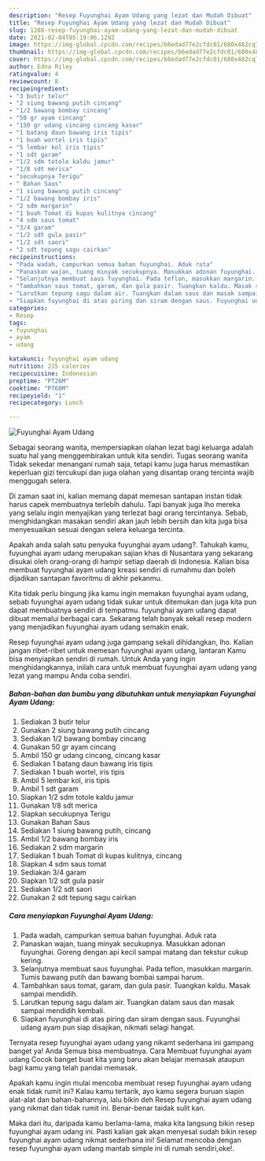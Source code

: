 ```yaml
---
description: "Resep Fuyunghai Ayam Udang yang lezat dan Mudah Dibuat"
title: "Resep Fuyunghai Ayam Udang yang lezat dan Mudah Dibuat"
slug: 1288-resep-fuyunghai-ayam-udang-yang-lezat-dan-mudah-dibuat
date: 2021-02-04T05:19:06.129Z
image: https://img-global.cpcdn.com/recipes/b6edad77e2cfdc01/680x482cq70/fuyunghai-ayam-udang-foto-resep-utama.jpg
thumbnail: https://img-global.cpcdn.com/recipes/b6edad77e2cfdc01/680x482cq70/fuyunghai-ayam-udang-foto-resep-utama.jpg
cover: https://img-global.cpcdn.com/recipes/b6edad77e2cfdc01/680x482cq70/fuyunghai-ayam-udang-foto-resep-utama.jpg
author: Edna Riley
ratingvalue: 4
reviewcount: 8
recipeingredient:
- "3 butir telur"
- "2 siung bawang putih cincang"
- "1/2 bawang bombay cincang"
- "50 gr ayam cincang"
- "150 gr udang cincang cincang kasar"
- "1 batang daun bawang iris tipis"
- "1 buah wortel iris tipis"
- "5 lembar kol iris tipis"
- "1 sdt garam"
- "1/2 sdm totole kaldu jamur"
- "1/8 sdt merica"
- "secukupnya Terigu"
- " Bahan Saus"
- "1 siung bawang putih cincang"
- "1/2 bawang bombay iris"
- "2 sdm margarin"
- "1 buah Tomat di kupas kulitnya cincang"
- "4 sdm saus tomat"
- "3/4 garam"
- "1/2 sdt gula pasir"
- "1/2 sdt saori"
- "2 sdt tepung sagu cairkan"
recipeinstructions:
- "Pada wadah, campurkan semua bahan fuyunghai. Aduk rata"
- "Panaskan wajan, tuang minyak secukupnya. Masukkan adonan fuyunghai. Goreng dengan api kecil sampai matang dan tekstur cukup kering."
- "Selanjutnya membuat saus fuyunghai. Pada teflon, masukkan margarin. Tumis bawang putih dan bawang bombai sampai harum."
- "Tambahkan saus tomat, garam, dan gula pasir. Tuangkan kaldu. Masak sampai mendidih."
- "Larutkan tepung sagu dalam air. Tuangkan dalam saus dan masak sampai mendidih kembali."
- "Siapkan fuyunghai di atas piring dan siram dengan saus. Fuyunghai udang ayam pun siap disajikan, nikmati selagi hangat."
categories:
- Resep
tags:
- fuyunghai
- ayam
- udang

katakunci: fuyunghai ayam udang 
nutrition: 215 calories
recipecuisine: Indonesian
preptime: "PT26M"
cooktime: "PT60M"
recipeyield: "1"
recipecategory: Lunch

---
```



![Fuyunghai Ayam Udang](https://img-global.cpcdn.com/recipes/b6edad77e2cfdc01/680x482cq70/fuyunghai-ayam-udang-foto-resep-utama.jpg)

Sebagai seorang wanita, mempersiapkan olahan lezat bagi keluarga adalah suatu hal yang menggembirakan untuk kita sendiri. Tugas seorang  wanita Tidak sekedar menangani rumah saja, tetapi kamu juga harus memastikan keperluan gizi tercukupi dan juga olahan yang disantap orang tercinta wajib menggugah selera.

Di zaman  saat ini, kalian memang dapat memesan santapan instan tidak harus capek membuatnya terlebih dahulu. Tapi banyak juga lho mereka yang selalu ingin menyajikan yang terlezat bagi orang tercintanya. Sebab, menghidangkan masakan sendiri akan jauh lebih bersih dan kita juga bisa menyesuaikan sesuai dengan selera keluarga tercinta. 



Apakah anda salah satu penyuka fuyunghai ayam udang?. Tahukah kamu, fuyunghai ayam udang merupakan sajian khas di Nusantara yang sekarang disukai oleh orang-orang di hampir setiap daerah di Indonesia. Kalian bisa membuat fuyunghai ayam udang kreasi sendiri di rumahmu dan boleh dijadikan santapan favoritmu di akhir pekanmu.

Kita tidak perlu bingung jika kamu ingin memakan fuyunghai ayam udang, sebab fuyunghai ayam udang tidak sukar untuk ditemukan dan juga kita pun dapat membuatnya sendiri di tempatmu. fuyunghai ayam udang dapat dibuat memalui berbagai cara. Sekarang telah banyak sekali resep modern yang menjadikan fuyunghai ayam udang semakin enak.

Resep fuyunghai ayam udang juga gampang sekali dihidangkan, lho. Kalian jangan ribet-ribet untuk memesan fuyunghai ayam udang, lantaran Kamu bisa menyiapkan sendiri di rumah. Untuk Anda yang ingin menghidangkannya, inilah cara untuk membuat fuyunghai ayam udang yang lezat yang mampu Anda coba sendiri.

<!--inarticleads1-->

##### Bahan-bahan dan bumbu yang dibutuhkan untuk menyiapkan Fuyunghai Ayam Udang:

1. Sediakan 3 butir telur
1. Gunakan 2 siung bawang putih cincang
1. Sediakan 1/2 bawang bombay cincang
1. Gunakan 50 gr ayam cincang
1. Ambil 150 gr udang cincang, cincang kasar
1. Sediakan 1 batang daun bawang iris tipis
1. Sediakan 1 buah wortel, iris tipis
1. Ambil 5 lembar kol, iris tipis
1. Ambil 1 sdt garam
1. Siapkan 1/2 sdm totole kaldu jamur
1. Gunakan 1/8 sdt merica
1. Siapkan secukupnya Terigu
1. Gunakan  Bahan Saus
1. Sediakan 1 siung bawang putih, cincang
1. Ambil 1/2 bawang bombay iris
1. Sediakan 2 sdm margarin
1. Sediakan 1 buah Tomat di kupas kulitnya, cincang
1. Siapkan 4 sdm saus tomat
1. Sediakan 3/4 garam
1. Siapkan 1/2 sdt gula pasir
1. Sediakan 1/2 sdt saori
1. Gunakan 2 sdt tepung sagu cairkan




<!--inarticleads2-->

##### Cara menyiapkan Fuyunghai Ayam Udang:

1. Pada wadah, campurkan semua bahan fuyunghai. Aduk rata
1. Panaskan wajan, tuang minyak secukupnya. Masukkan adonan fuyunghai. Goreng dengan api kecil sampai matang dan tekstur cukup kering.
1. Selanjutnya membuat saus fuyunghai. Pada teflon, masukkan margarin. Tumis bawang putih dan bawang bombai sampai harum.
1. Tambahkan saus tomat, garam, dan gula pasir. Tuangkan kaldu. Masak sampai mendidih.
1. Larutkan tepung sagu dalam air. Tuangkan dalam saus dan masak sampai mendidih kembali.
1. Siapkan fuyunghai di atas piring dan siram dengan saus. Fuyunghai udang ayam pun siap disajikan, nikmati selagi hangat.




Ternyata resep fuyunghai ayam udang yang nikamt sederhana ini gampang banget ya! Anda Semua bisa membuatnya. Cara Membuat fuyunghai ayam udang Cocok banget buat kita yang baru akan belajar memasak ataupun bagi kamu yang telah pandai memasak.

Apakah kamu ingin mulai mencoba membuat resep fuyunghai ayam udang enak tidak rumit ini? Kalau kamu tertarik, ayo kamu segera buruan siapin alat-alat dan bahan-bahannya, lalu bikin deh Resep fuyunghai ayam udang yang nikmat dan tidak rumit ini. Benar-benar taidak sulit kan. 

Maka dari itu, daripada kamu berlama-lama, maka kita langsung bikin resep fuyunghai ayam udang ini. Pasti kalian gak akan menyesal sudah bikin resep fuyunghai ayam udang nikmat sederhana ini! Selamat mencoba dengan resep fuyunghai ayam udang mantab simple ini di rumah sendiri,oke!.

